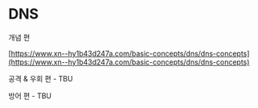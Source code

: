 # DNS

개념 편

[https://www.xn--hy1b43d247a.com/basic-concepts/dns/dns-concepts](https://www.xn--hy1b43d247a.com/basic-concepts/dns/dns-concepts)

공격 & 우회 편 - TBU

방어 편 - TBU
